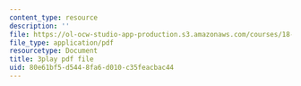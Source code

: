 ```yaml
---
content_type: resource
description: ''
file: https://ol-ocw-studio-app-production.s3.amazonaws.com/courses/18-01-single-variable-calculus-fall-2006/80e61bf5d5448fa6d010c35feacbac44_--lPz7VFnKI.pdf
file_type: application/pdf
resourcetype: Document
title: 3play pdf file
uid: 80e61bf5-d544-8fa6-d010-c35feacbac44
---
```

